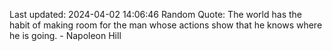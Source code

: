 Last updated: 2024-04-02 14:06:46
Random Quote: The world has the habit of making room for the man whose actions show that he knows where he is going. - Napoleon Hill